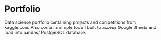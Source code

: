 # Portfolio
Data science portfolio containing projects and competitions from kaggle.com.
Also contains simple tools I built to access Google Sheets and load into pandas/ PostgreSQL database.
